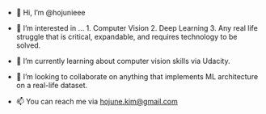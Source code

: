 - 👋 Hi, I’m @hojunieee
- 👀 I’m interested in ...
      1. Computer Vision
      2. Deep Learning
      3. Any real life struggle that is critical, expandable, and requires technology to be solved.
      
- 🌱 I’m currently learning about computer vision skills via Udacity.
- 💞️ I’m looking to collaborate on anything that implements ML architecture on a real-life dataset.
- 📫 You can reach me via hojune.kim@gmail.com

<!---
hojunieee/hojunieee is a ✨ special ✨ repository because its `README.md` (this file) appears on your GitHub profile.
You can click the Preview link to take a look at your changes.
--->
